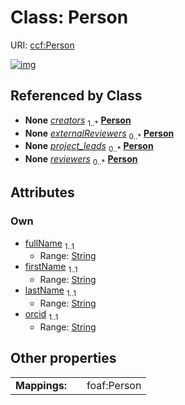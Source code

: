 
# Class: Person




URI: [ccf:Person](http://purl.org/ccf/Person)


[![img](https://yuml.me/diagram/nofunky;dir:TB/class/[CollectionMetadata]++-%20creators%201..*>[Person&#124;fullName:string;firstName:string;lastName:string;orcid:string],[CollectionMetadata]++-%20externalReviewers%200..*>[Person],[CollectionMetadata]++-%20project_leads%200..*>[Person],[CollectionMetadata]++-%20reviewers%200..*>[Person],[CollectionMetadata])](https://yuml.me/diagram/nofunky;dir:TB/class/[CollectionMetadata]++-%20creators%201..*>[Person&#124;fullName:string;firstName:string;lastName:string;orcid:string],[CollectionMetadata]++-%20externalReviewers%200..*>[Person],[CollectionMetadata]++-%20project_leads%200..*>[Person],[CollectionMetadata]++-%20reviewers%200..*>[Person],[CollectionMetadata])

## Referenced by Class

 *  **None** *[creators](creators.md)*  <sub>1..\*</sub>  **[Person](Person.md)**
 *  **None** *[externalReviewers](externalReviewers.md)*  <sub>0..\*</sub>  **[Person](Person.md)**
 *  **None** *[project_leads](project_leads.md)*  <sub>0..\*</sub>  **[Person](Person.md)**
 *  **None** *[reviewers](reviewers.md)*  <sub>0..\*</sub>  **[Person](Person.md)**

## Attributes


### Own

 * [fullName](fullName.md)  <sub>1..1</sub>
     * Range: [String](types/String.md)
 * [firstName](firstName.md)  <sub>1..1</sub>
     * Range: [String](types/String.md)
 * [lastName](lastName.md)  <sub>1..1</sub>
     * Range: [String](types/String.md)
 * [orcid](orcid.md)  <sub>1..1</sub>
     * Range: [String](types/String.md)

## Other properties

|  |  |  |
| --- | --- | --- |
| **Mappings:** | | foaf:Person |

